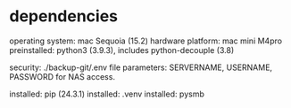 # dependencies

operating system:  mac Sequoia (15.2)
hardware platform: mac mini M4pro
preinstalled:      python3 (3.9.3), includes python-decouple (3.8)

security:   ./backup-git/.env file
parameters: SERVERNAME, USERNAME, PASSWORD for NAS access.

installed:  pip (24.3.1)
installed:  .venv
installed:  pysmb
